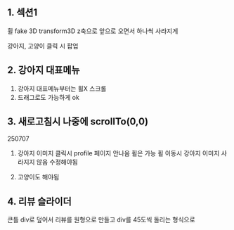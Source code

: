 ## 1. 섹션1

휠
fake 3D
transform3D
z축으로 앞으로 오면서 하나씩 사라지게

강아지, 고양이 클릭 시 팝업


## 2. 강아지 대표메뉴
1. 강아지 대표메뉴부터는 휠X 스크롤
2. 드래그로도 가능하게 ok


## 3. 새로고침시 나중에 scrollTo(0,0)

250707
1. 강아지 이미지 클릭시 profile 페이지 안나옴 휠은 가능
휠 이동시 강아지 이미지 사라지지 않음
수정해야됨

2. 고양이도 해야됨
## 4. 리뷰 슬라이더
큰틀 div로 덮어서 리뷰를 원형으로 만들고 div를 45도씩 돌리는 형식으로
